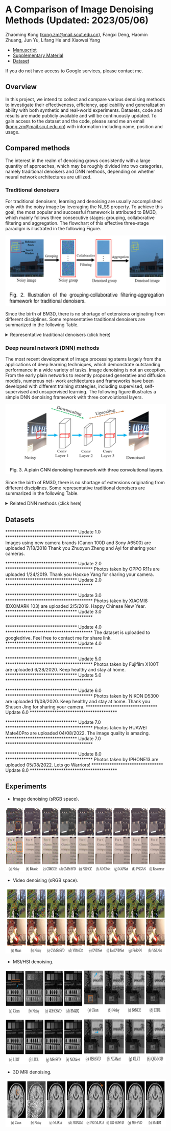 # A Comparison of Image Denoising Methods (Updated: 2023/05/06)
Zhaoming Kong (kong.zm@mail.scut.edu.cn), Fangxi Deng, Haomin Zhuang, Jun Yu, Lifang He and Xiaowei Yang

* [Manuscript](http://arxiv.org/abs/2304.08990)
* [Supplementary Material](https://github.com/ZhaomingKong/Denoising-Comparison/blob/938179b44afbd2fd8506ef3b5274f31606e3cc44/Supplementary%20Material.pdf)
* [Dataset](https://drive.google.com/drive/folders/1QpgusTtgXvUGoZKzTguDSrOrNhFD-M_v?usp=share_link)

If you do not have access to Google services, please contact me.

## Overview
In this project, we intend to collect and compare various denoising methods to investigate their effectiveness, efficiency, applicability
and generalization ability with both synthetic and real-world experiments. Datasets, code and results are made publicly available
and will be continuously updated. To gain access to the dataset and the code, please send me an email (kong.zm@mail.scut.edu.cn) with information including name, position and usage. 

## Compared methods
The interest in the realm of denoising grows consistently with a large quantity of approaches, which may be roughly divided into two categories, namely traditional denoisers and DNN methods, depending on whether neural network architectures are utilized.

### Traditional denoisers
For traditional denoisers, learning and denoising are usually accomplished only with the noisy image by leveraging the NLSS property. To achieve this goal, the most popular and successful framework is attributed to BM3D, which mainly follows three consecutive stages: grouping, collaborative filtering and aggregation. The flowchart of this effective three-stage paradigm is illustrated in the following Figure.


<img src="Figs/Traditional_Flowchart.png" width="588px" height="218px"/>

Since the birth of BM3D, there is no shortage of extensions originating from different disciplines. Some representative traditional denoisers are summarized in the following Table.

<details>
<summary> Representative traditional denoisers (click here)</summary>
<p align="center">
  <img width="1180", height="808" src="Figs/Table1.png">
</p>
</details>


### Deep neural network (DNN) methods
The most recent development of image processing stems largely from the applications of deep learning techniques, which demonstrate outstanding performance in a wide variety of tasks. Image denoising is not an exception. From the early plain networks to recently proposed generative and diffusion models, numerous net- work architectures and frameworks have been developed with different training strategies, including supervised, self-supervised and unsupervised learning. The following figure illustrates a simple DNN denoising framework with three convolutional layers.

<img src="Figs/Fig3_PlainDNN.png" width="588px" height="218px"/>

Since the birth of BM3D, there is no shortage of extensions originating from different disciplines. Some representative traditional denoisers are summarized in the following Table.

<details>
<summary> Related DNN methods (click here)</summary>
<p align="center">
  <img width="1280", height="808" src="Figs/Table2.png">
</p>
</details>

## Datasets

******************************** Update 1.0 ***************************************  
Images using new camera brands (Canon 100D and Sony A6500) are uploaded 7/18/2018 Thank you Zhuoyun Zheng and Ayi for sharing your cameras.

******************************** Update 2.0 *************************************** 
Photos taken by OPPO R11s are uploaded 1/24/2019. Thank you Haoxue Yang for sharing your camera.
******************************** Update 2.0 *************************************** 

******************************** Update 3.0 *************************************** 
Photos taken by XIAOMI8 (DXOMARK 103) are uploaded 2/5/2019. Happy Chinese New Year.
******************************** Update 3.0 ***************************************

******************************** Update 4.0 *************************************** 
The dataset is uploaded to googledrive. Feel free to contact me for share link.
******************************** Update 4.0 *************************************** 

******************************** Update 5.0 *************************************** 
Photos taken by Fujifilm X100T are uploaded 6/28/2020. Keep healthy and stay at home.
******************************** Update 5.0 *************************************** 

******************************** Update 6.0 *************************************** 
Photos taken by NIKON D5300 are uploaded 11/08/2020. Keep healthy and stay at home. Thank you Shusen Jing for sharing your camera.
******************************** Update 6.0 ***************************************

******************************** Update 7.0 *************************************** 
Photos taken by HUAWEI Mate40Pro are uploaded 04/08/2022. The image quality is amazing.
******************************** Update 7.0 ***************************************

******************************** Update 8.0 *************************************** 
Photos taken by IPHONE13 are uploaded 05/08/2022. Lets go Warriors!
******************************** Update 8.0 *************************************** 

## Experiments

* Image denoising (sRGB space).
<img src="Figs/DND_SIDD_comparison.png" width="1180px" height="206px"/>

* Video denoising (sRGB space).
<img src="Figs/Set8_CRVD.png" width="1280px" height="206px"/>

* MSI/HSI denoising.
<img src="Figs/MSI.png" width="1280px" height="296px"/>

* 3D MRI denoising.
<img src="Figs/MRI.png" width="1280px" height="149px"/>
